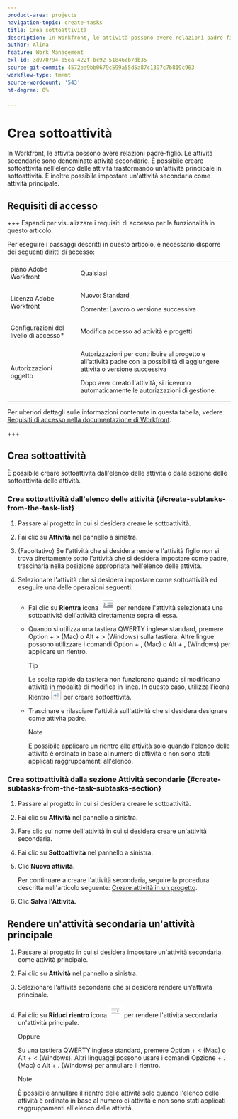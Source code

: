 ```yaml
---
product-area: projects
navigation-topic: create-tasks
title: Crea sottoattività
description: In Workfront, le attività possono avere relazioni padre-figlio. Le attività secondarie sono denominate attività secondarie. È possibile creare sottoattività nell'elenco delle attività trasformando un'attività principale in sottoattività. È inoltre possibile impostare un'attività secondaria come attività principale.
author: Alina
feature: Work Management
exl-id: 3d970794-b5ea-422f-bc92-51846cb7db35
source-git-commit: 4572ea9bb0679c599a55d5a87c1397c7b819c963
workflow-type: tm+mt
source-wordcount: '543'
ht-degree: 0%

---
```


# Crea sottoattività

<!-- Audited: 1/2024 -->

In Workfront, le attività possono avere relazioni padre-figlio. Le attività secondarie sono denominate attività secondarie. È possibile creare sottoattività nell&#39;elenco delle attività trasformando un&#39;attività principale in sottoattività. È inoltre possibile impostare un&#39;attività secondaria come attività principale.

## Requisiti di accesso

+++ Espandi per visualizzare i requisiti di accesso per la funzionalità in questo articolo.

Per eseguire i passaggi descritti in questo articolo, è necessario disporre dei seguenti diritti di accesso:

<table style="table-layout:auto"> 
 <col> 
 <col> 
 <tbody> 
  <tr> 
   <td role="rowheader">piano Adobe Workfront</td> 
   <td> <p>Qualsiasi</p> </td> 
  </tr> 
  <tr> 
   <td role="rowheader">Licenza Adobe Workfront</td> 
   <td> 
   <p>Nuovo: Standard</p>
   <p>Corrente: Lavoro o versione successiva</p> </td> 
  </tr> 
  <tr> 
   <td role="rowheader">Configurazioni del livello di accesso*</td> 
   <td> <p>Modifica accesso ad attività e progetti</p>  </td> 
  </tr> 
  <tr> 
   <td role="rowheader">Autorizzazioni oggetto</td> 
   <td> <p>Autorizzazioni per contribuire al progetto e all'attività padre con la possibilità di aggiungere attività o versione successiva</p> <p>Dopo aver creato l'attività, si ricevono automaticamente le autorizzazioni di gestione.</p>  </td> 
  </tr> 
 </tbody> 
</table>

Per ulteriori dettagli sulle informazioni contenute in questa tabella, vedere [Requisiti di accesso nella documentazione di Workfront](/help/quicksilver/administration-and-setup/add-users/access-levels-and-object-permissions/access-level-requirements-in-documentation.md).

+++

## Crea sottoattività

È possibile creare sottoattività dall&#39;elenco delle attività o dalla sezione delle sottoattività delle attività.

### Crea sottoattività dall&#39;elenco delle attività {#create-subtasks-from-the-task-list}

1. Passare al progetto in cui si desidera creare le sottoattività.
1. Fai clic su **Attività** nel pannello a sinistra.
1. (Facoltativo) Se l&#39;attività che si desidera rendere l&#39;attività figlio non si trova direttamente sotto l&#39;attività che si desidera impostare come padre, trascinarla nella posizione appropriata nell&#39;elenco delle attività.
1. Selezionare l&#39;attività che si desidera impostare come sottoattività ed eseguire una delle operazioni seguenti:

   * Fai clic su **Rientra** icona ![](assets/indent-icon-nwe-33x29.png) per rendere l&#39;attività selezionata una sottoattività dell&#39;attività direttamente sopra di essa.
   * Quando si utilizza una tastiera QWERTY inglese standard, premere Option + > (Mac) o Alt + > (Windows) sulla tastiera. Altre lingue possono utilizzare i comandi Option + , (Mac) o Alt + , (Windows) per applicare un rientro.

     >[!TIP]
     >
     >Le scelte rapide da tastiera non funzionano quando si modificano attività in modalità di modifica in linea. In questo caso, utilizza l’icona Rientro ![](assets/cs1.png) per creare sottoattività.

   * Trascinare e rilasciare l&#39;attività sull&#39;attività che si desidera designare come attività padre.

     >[!NOTE]
     >
     >È possibile applicare un rientro alle attività solo quando l&#39;elenco delle attività è ordinato in base al numero di attività e non sono stati applicati raggruppamenti all&#39;elenco.

### Crea sottoattività dalla sezione Attività secondarie {#create-subtasks-from-the-task-subtasks-section}

1. Passare al progetto in cui si desidera creare le sottoattività.
1. Fai clic su **Attività** nel pannello a sinistra.
1. Fare clic sul nome dell&#39;attività in cui si desidera creare un&#39;attività secondaria.
1. Fai clic su **Sottoattività** nel pannello a sinistra.
1. Clic **Nuova attività.**

   Per continuare a creare l&#39;attività secondaria, seguire la procedura descritta nell&#39;articolo seguente: [Creare attività in un progetto](../../../manage-work/tasks/create-tasks/create-tasks-in-project.md).

1. Clic **Salva l&#39;Attività.**

## Rendere un&#39;attività secondaria un&#39;attività principale

1. Passare al progetto in cui si desidera impostare un&#39;attività secondaria come attività principale.
1. Fai clic su **Attività** nel pannello a sinistra.
1. Selezionare l&#39;attività secondaria che si desidera rendere un&#39;attività principale.
1. Fai clic su **Riduci rientro** icona ![](assets/outdent-icon-nwe-31x29.png) per rendere l&#39;attività secondaria un&#39;attività principale.

   Oppure

   Su una tastiera QWERTY inglese standard, premere Option + &lt; (Mac) o Alt + &lt; (Windows). Altri linguaggi possono usare i comandi Opzione + . (Mac) o Alt + . (Windows) per annullare il rientro.

   >[!NOTE]
   >
   >È possibile annullare il rientro delle attività solo quando l&#39;elenco delle attività è ordinato in base al numero di attività e non sono stati applicati raggruppamenti all&#39;elenco delle attività.
